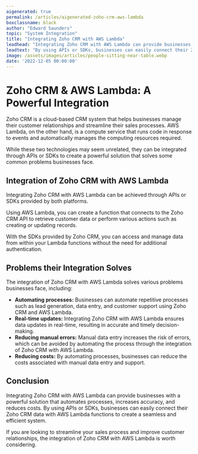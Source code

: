 ```yaml
---
aigenerated: true
permalink: /articles/aigenerated-zoho-crm-aws-lambda
boxclassname: black
author: "Edward Saunders"
topic: "System Integration"
title: "Integrating Zoho CRM with AWS Lambda"
leadhead: "Integrating Zoho CRM with AWS Lambda can provide businesses with a powerful solution that automates processes, increases accuracy, and reduces costs"
leadtext: "By using APIs or SDKs, businesses can easily connect their Zoho CRM data with AWS Lambda functions to create a seamless and efficient system."
image: /assets/images/articles/people-sitting-near-table.webp
date: '2022-12-05 00:00:00'
---
```

<div class="arttext">
<h1>Zoho CRM & AWS Lambda: A Powerful Integration</h1>

<p>Zoho CRM is a cloud-based CRM system that helps businesses manage their customer relationships and streamline their sales processes. AWS Lambda, on the other hand, is a compute service that runs code in response to events and automatically manages the computing resources required.</p>

<p>While these two technologies may seem unrelated, they can be integrated through APIs or SDKs to create a powerful solution that solves some common problems businesses face.</p>

<h2>Integration of Zoho CRM with AWS Lambda</h2>

<p>Integrating Zoho CRM with AWS Lambda can be achieved through APIs or SDKs provided by both platforms.</p>

<p>Using AWS Lambda, you can create a function that connects to the Zoho CRM API to retrieve customer data or perform various actions such as creating or updating records.</p>

<p>With the SDKs provided by Zoho CRM, you can access and manage data from within your Lambda functions without the need for additional authentication.</p>

<h2>Problems their Integration Solves</h2>

<p>The integration of Zoho CRM with AWS Lambda solves various problems businesses face, including:</p>

<ul>
	<li><strong>Automating processes:</strong> Businesses can automate repetitive processes such as lead generation, data entry, and customer support using Zoho CRM and AWS Lambda.</li>
	<li><strong>Real-time updates:</strong> Integrating Zoho CRM with AWS Lambda ensures data updates in real-time, resulting in accurate and timely decision-making.</li>
	<li><strong>Reducing manual errors:</strong> Manual data entry increases the risk of errors, which can be avoided by automating the process through the integration of Zoho CRM with AWS Lambda.</li>
	<li><strong>Reducing costs:</strong> By automating processes, businesses can reduce the costs associated with manual data entry and support.</li>
</ul>

<h2>Conclusion</h2>

<p>Integrating Zoho CRM with AWS Lambda can provide businesses with a powerful solution that automates processes, increases accuracy, and reduces costs. By using APIs or SDKs, businesses can easily connect their Zoho CRM data with AWS Lambda functions to create a seamless and efficient system.</p>

<p>If you are looking to streamline your sales process and improve customer relationships, the integration of Zoho CRM with AWS Lambda is worth considering.</p>

</div>